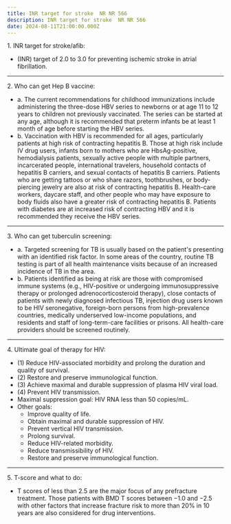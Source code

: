 ```yaml
---
title: INR target for stroke  NR NR 566
description: INR target for stroke  NR NR 566
date: 2024-08-11T21:00:00.000Z
---
```


1\. INR target for stroke/afib:

* (INR) target of 2.0 to 3.0 for preventing ischemic stroke in atrial fibrillation.

***

2\. Who can get Hep B vaccine:

* a. The current recommendations for childhood immunizations include administering the three-dose HBV series to newborns or at age 11 to 12 years to children not previously vaccinated. The series can be started at any age, although it is recommended that preterm infants be at least 1 month of age before starting the HBV series.
* b. Vaccination with HBV is recommended for all ages, particularly patients at high risk of contracting hepatitis B. Those at high risk include IV drug users, infants born to mothers who are HbsAg-positive, hemodialysis patients, sexually active people with multiple partners, incarcerated people, international travelers, household contacts of hepatitis B carriers, and sexual contacts of hepatitis B carriers. Patients who are getting tattoos or who share razors, toothbrushes, or body-piercing jewelry are also at risk of contracting hepatitis B. Health-care workers, daycare staff, and other people who may have exposure to body fluids also have a greater risk of contracting hepatitis B. Patients with diabetes are at increased risk of contracting HBV and it is recommended they receive the HBV series.

***

3\. Who can get tuberculin screening:

* a. Targeted screening for TB is usually based on the patient's presenting with an identified risk factor. In some areas of the country, routine TB testing is part of all health maintenance visits because of an increased incidence of TB in the area.
* b. Patients identified as being at risk are those with compromised immune systems (e.g., HIV-positive or undergoing immunosuppressive therapy or prolonged adrenocorticosteroid therapy), close contacts of patients with newly diagnosed infectious TB, injection drug users known to be HIV seronegative, foreign-born persons from high-prevalence countries, medically underserved low-income populations, and residents and staff of long-term-care facilities or prisons. All health-care providers should be screened routinely.

***

4\. Ultimate goal of therapy for HIV:

* (1) Reduce HIV-associated morbidity and prolong the duration and quality of survival.
* (2) Restore and preserve immunological function.
* (3) Achieve maximal and durable suppression of plasma HIV viral load.
* (4) Prevent HIV transmission.
* Maximal suppression goal: HIV RNA less than 50 copies/mL.
* Other goals:
  * Improve quality of life.
  * Obtain maximal and durable suppression of HIV.
  * Prevent vertical HIV transmission.
  * Prolong survival.
  * Reduce HIV-related morbidity.
  * Reduce transmissibility of HIV.
  * Restore and preserve immunological function.

***

5\. T-score and what to do:

* T scores of less than 2.5 are the major focus of any prefracture treatment. Those patients with BMD T scores between −1.0 and −2.5 with other factors that increase fracture risk to more than 20% in 10 years are also considered for drug interventions.
